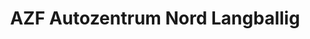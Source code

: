 ---
title: "AZF Autozentrum Nord Langballig"
url: /langballig/azf-autozentrum-nord-langballig/
shop: Autohaus
---